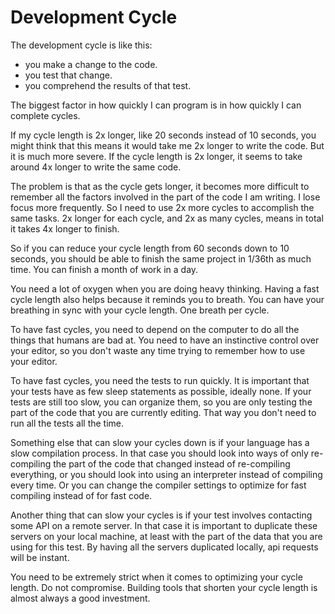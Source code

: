 Development Cycle
===========

The development cycle is like this:

* you make a change to the code.
* you test that change.
* you comprehend the results of that test.

The biggest factor in how quickly I can program is in how quickly I can complete cycles.

If my cycle length is 2x longer, like 20 seconds instead of 10 seconds, you might think that this means it would take me 2x longer to write the code. But it is much more severe. If the cycle length is 2x longer, it seems to take around 4x longer to write the same code.

The problem is that as the cycle gets longer, it becomes more difficult to remember all the factors involved in the part of the code I am writing. I lose focus more frequently. So I need to use 2x more cycles to accomplish the same tasks. 2x longer for each cycle, and 2x as many cycles, means in total it takes 4x longer to finish.

So if you can reduce your cycle length from 60 seconds down to 10 seconds, you should be able to finish the same project in 1/36th as much time. You can finish a month of work in a day.

You need a lot of oxygen when you are doing heavy thinking. Having a fast cycle length also helps because it reminds you to breath. You can have your breathing in sync with your cycle length. One breath per cycle.

To have fast cycles, you need to depend on the computer to do all the things that humans are bad at. You need to have an instinctive control over your editor, so you don't waste any time trying to remember how to use your editor.

To have fast cycles, you need the tests to run quickly. It is important that your tests have as few sleep statements as possible, ideally none. If your tests are still too slow, you can organize them, so you are only testing the part of the code that you are currently editing. That way you don't need to run all the tests all the time.

Something else that can slow your cycles down is if your language has a slow compilation process. In that case you should look into ways of only re-compiling the part of the code that changed instead of re-compiling everything, or you should look into using an interpreter instead of compiling every time. Or you can change the compiler settings to optimize for fast compiling instead of for fast code.

Another thing that can slow your cycles is if your test involves contacting some API on a remote server. In that case it is important to duplicate these servers on your local machine, at least with the part of the data that you are using for this test. By having all the servers duplicated locally, api requests will be instant.

You need to be extremely strict when it comes to optimizing your cycle length. Do not compromise.
Building tools that shorten your cycle length is almost always a good investment.
